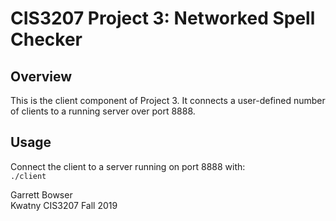 # CIS3207 Project 3: Networked Spell Checker 

## Overview
This is the client component of Project 3. It connects a user-defined number of clients to a running server over port 8888.

## Usage

Connect the client to a server running on port 8888 with:<br>
`./client`<br>

Garrett Bowser <br>
Kwatny CIS3207 Fall 2019
